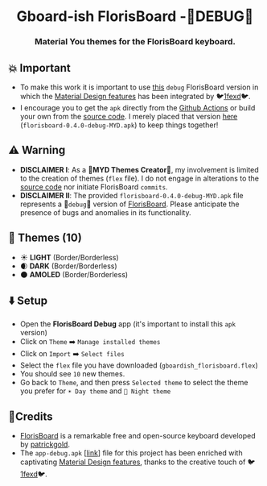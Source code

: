 <h1 align="center">Gboard-ish FlorisBoard -🐞DEBUG🐞</h1>
<h3 align="center">Material You themes for the FlorisBoard keyboard. </h3>

## 💥 Important
- To make this work it is important to use [this](https://github.com/florisboard/florisboard/actions/runs/5039154715/job/13643367775?pr=2213) `debug` FlorisBoard version in which the [Material Design features](https://github.com/1fexd/florisboard/tree/feature/material-you-theme-colors) has been integrated by 🐦[1fexd](https://github.com/1fexd)🐦.
- I encourage you to get the `apk` directly from the [Github Actions](https://github.com/florisboard/florisboard/actions/runs/5039154715/job/13643367775?pr=2213) or build your own from the [source code](https://github.com/1fexd/florisboard/tree/feature/material-you-theme-colors). I merely placed that version [here](https://github.com/itsmartashub/florigboard/releases/download/v1.0.0/florisboard-0.4.0-debug-MYD.apk) (`florisboard-0.4.0-debug-MYD.apk`) to keep things together!

## ⚠️ Warning
- **DISCLAIMER I**: As a 🎨**MYD Themes Creator**🎨, my involvement is limited to the creation of themes (`flex` file). I do not engage in alterations to the [source code](https://github.com/1fexd/florisboard/tree/feature/material-you-theme-colors) nor initiate FlorisBoard `commits`.
- **DISCLAIMER II**: The provided `florisboard-0.4.0-debug-MYD.apk` file represents a 🐞`debug`🐞 version of [FlorisBoard](https://github.com/florisboard/florisboard). Please anticipate the presence of bugs and anomalies in its functionality.

## 🎨 Themes (**10**)
- ☀️ **LIGHT**  (Border/Borderless)
- 🌒 **DARK**  (Border/Borderless)
- 🌑 **AMOLED**  (Border/Borderless)

## ⬇️ Setup
- Open the **FlorisBoard Debug** app (it's important to install this `apk` version)
- Click on `Theme` ➡️ `Manage installed themes`
- Click on `Import` ➡️  `Select files`
- Select the `flex` file you have downloaded (`gboardish_florisboard.flex`)
- You should see `10` new themes.
- Go back to `Theme`, and then press `Selected theme` to select the theme you prefer for `☀️ Day theme` and `🌙 Night theme`

## 📖Credits
- [FlorisBoard](https://github.com/florisboard/florisboard) is a remarkable free and open-source keyboard developed by [patrickgold](https://github.com/patrickgold).
- The `app-debug.apk` [[link](https://github.com/florisboard/florisboard/actions/runs/5039154715/job/13643367775?pr=2213)] file for this project has been enriched with captivating [Material Design features](https://github.com/1fexd/florisboard/tree/feature/material-you-theme-colors), thanks to the creative touch of 🐦[1fexd](https://github.com/1fexd)🐦.
